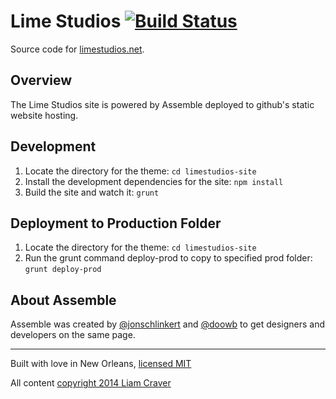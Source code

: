 # Lime Studios [![Build Status](https://travis-ci.org/limestudios/limestudios-site.svg?branch=master)](https://magnum.travis-ci.com/limestudios/limestudios-site)

Source code for [limestudios.net](http://limestudios.net).

## Overview

The Lime Studios site is powered by Assemble deployed to github's static website hosting.

## Development

1. Locate the directory for the theme: `cd limestudios-site`
2. Install the development dependencies for the site: `npm install`
3. Build the site and watch it: `grunt`

## Deployment to Production Folder

1. Locate the directory for the theme: `cd limestudios-site`
2. Run the grunt command deploy-prod  to copy to specified prod folder: `grunt deploy-prod`

## About Assemble

Assemble was created by [@jonschlinkert](https://github.com/jonschlinkert) and [@doowb](https://github.com/doowb) to get designers and developers on the same page.

---
Built with love in New Orleans, [licensed MIT](https://github.com/limestudios/limestudios-site/blob/master/LICENSE)

All content [copyright 2014 Liam Craver](LICENSE)
